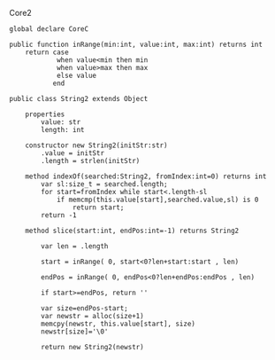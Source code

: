 Core2

    global declare CoreC

    public function inRange(min:int, value:int, max:int) returns int
        return case 
                when value<min then min
                when value>max then max
                else value
               end

    public class String2 extends Object

        properties
            value: str
            length: int

        constructor new String2(initStr:str)
            .value = initStr
            .length = strlen(initStr)

        method indexOf(searched:String2, fromIndex:int=0) returns int
            var sl:size_t = searched.length;
            for start=fromIndex while start<.length-sl
                if memcmp(this.value[start],searched.value,sl) is 0
                    return start;
            return -1
            
        method slice(start:int, endPos:int=-1) returns String2

            var len = .length

            start = inRange( 0, start<0?len+start:start , len)

            endPos = inRange( 0, endPos<0?len+endPos:endPos , len)

            if start>=endPos, return ''

            var size=endPos-start;
            var newstr = alloc(size+1)
            memcpy(newstr, this.value[start], size)
            newstr[size]='\0'

            return new String2(newstr)


